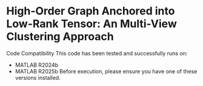 # High-Order Graph Anchored into Low-Rank Tensor: An Multi-View Clustering Approach

Code Compatibility
This code has been tested and successfully runs on:
- MATLAB R2024b
- MATLAB R2025b
Before execution, please ensure you have one of these versions installed.
